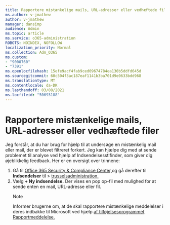 ```yaml
---
title: Rapportere mistænkelige mails, URL-adresser eller vedhæftede filer
ms.author: v-jmathew
author: v-jmathew
manager: dansimp
audience: Admin
ms.topic: article
ms.service: o365-administration
ROBOTS: NOINDEX, NOFOLLOW
localization_priority: Normal
ms.collection: Adm_O365
ms.custom:
- "9000760"
- "7391"
ms.openlocfilehash: 15efe9acf4fab9ced09674784ea130b5ddfd645d
ms.sourcegitcommit: 60c504f3ac187eaf1141b3ba701d9e0633bdd968
ms.translationtype: MT
ms.contentlocale: da-DK
ms.lasthandoff: 03/08/2021
ms.locfileid: "50693188"
---
```

# <a name="report-suspicious-emails-urls-or-attachments"></a>Rapportere mistænkelige mails, URL-adresser eller vedhæftede filer

Jeg forstår, at du har brug for hjælp til at undersøge en mistænkelig mail eller mail, der er blevet filtreret forkert. Jeg kan hjælpe dig med at sende problemet til analyse ved hjælp af Indsendelsesstifinder, som giver dig øjeblikkelig feedback. Her er en oversigt over trinnene:

1. Gå til [Office 365 Security & Compliance Center,](https://go.microsoft.com/fwlink/p/?linkid=2077143)og gå derefter til **Indsendelser** til  >  [trusselsadministration.](https://go.microsoft.com/fwlink/?linkid=2101521)
2. Vælg **+ Ny indsendelse.** Der vises en pop op-fil med mulighed for at sende enten en mail, URL-adresse eller fil.
    > [!NOTE]
    > Informer brugerne om, at de skal rapportere mistænkelige meddelelser i deres indbakke til Microsoft ved hjælp [af tilføjelsesprogrammet Rapportmeddelelse.](https://go.microsoft.com/fwlink/?linkid=2092385)
